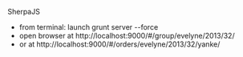 SherpaJS

* from terminal: launch grunt server --force
* open browser at http://localhost:9000/#/group/evelyne/2013/32/
* or at http://localhost:9000/#/orders/evelyne/2013/32/yanke/
